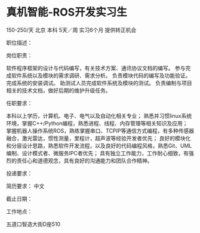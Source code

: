 # 真机智能-ROS开发实习生

150-250/天 北京 本科 5天／周 实习6个月 提供转正机会

职位描述：

岗位职责：

 软件程序框架的设计与代码编写，有关技术方案、通讯协议文档的编写。 参与完成软件系统以及模块的需求调研、需求分析。 负责模块代码的编写及功能验证。  完成系统的安装调试。 助测试人员完成软件系统及模块的测试。 负责编制与项目相关的技术文档，做好后期的维护升级任务。

 任职要求：

 本科以上学历，计算机、电子、电气以及自动化相关专业； 熟悉并习惯linux系统环境，掌握C++/Python编程，熟悉进程、线程、内存管理等相关知识及应用； 掌握机器人操作系统ROS，熟练掌握串口、TCPIP等通信方式编程，有多种传感器融合，激光雷达，惯性测量，里程计，超声波等经验开发者优先； 良好的模块化和分层设计思路，熟悉软件开发流程，以及良好的代码编程风格，熟悉Git、UML编制、设计模式者、微服务IPC者优先； 具有独立工作能力，工作耐心细致，有强烈的责任心和道德观念，具有良好的沟通能力和团队合作精神。

投递要求：

简历要求： 中文

截止日期：

工作地点：

五道口智造大街D座510